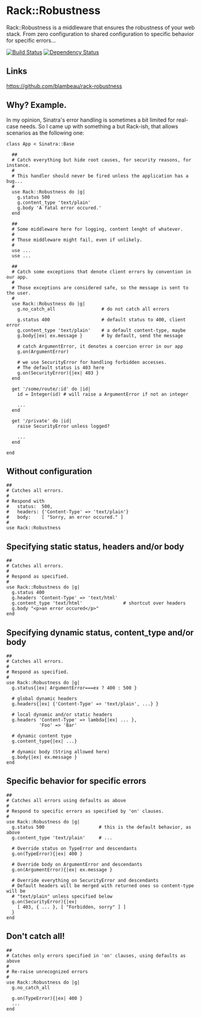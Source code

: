 # Rack::Robustness

Rack::Robustness is a middleware that ensures the robustness of your web stack. From zero configuration to shared configuration to specific behavior for specific errors...

[![Build Status](https://secure.travis-ci.org/blambeau/rack-robustness.png)](http://travis-ci.org/blambeau/rack-robustness)
[![Dependency Status](https://gemnasium.com/blambeau/rack-robustness.png)](https://gemnasium.com/blambeau/rack-robustness)

## Links

https://github.com/blambeau/rack-robustness

## Why? Example.

In my opinion, Sinatra's error handling is sometimes a bit limited for real-case needs. So I came up with something a but Rack-ish, that allows scenarios as the following one:

    class App < Sinatra::Base

      ##
      # Catch everything but hide root causes, for security reasons, for instance.
      #
      # This handler should never be fired unless the application has a bug...
      #
      use Rack::Robustness do |g|
        g.status 500
        g.content_type 'text/plain'
        g.body 'A fatal error occured.'
      end

      ##
      # Some middleware here for logging, content lenght of whatever.
      #
      # Those middleware might fail, even if unlikely.
      #
      use ...
      use ...
    
      ##
      # Catch some exceptions that denote client errors by convention in our app.
      #
      # Those exceptions are considered safe, so the message is sent to the user.
      #
      use Rack::Robustness do |g|
        g.no_catch_all                 # do not catch all errors

        g.status 400                   # default status to 400, client error
        g.content_type 'text/plain'    # a default content-type, maybe
        g.body{|ex| ex.message }       # by default, send the message

        # catch ArgumentError, it denotes a coercion error in our app
        g.on(ArgumentError)

        # we use SecurityError for handling forbidden accesses.
        # The default status is 403 here
        g.on(SecurityError){|ex| 403 }
      end

      get '/some/route/:id' do |id|
        id = Integer(id) # will raise a ArgumentError if not an integer

        ...
      end

      get '/private' do |id|
        raise SecurityError unless logged?

        ...
      end

    end

## Without configuration

    ##
    # Catches all errors. 
    #
    # Respond with
    #   status:  500, 
    #   headers: {'Content-Type' => 'text/plain'}
    #   body:    [ "Sorry, an error occured." ]
    #
    use Rack::Robustness

## Specifying static status, headers and/or body

    ##
    # Catches all errors.
    #
    # Respond as specified.
    #
    use Rack::Robustness do |g|
      g.status 400
      g.headers 'Content-Type' => 'text/html'
      g.content_type 'text/html'               # shortcut over headers
      g.body "<p>an error occured</p>"
    end

## Specifying dynamic status, content_type and/or body

    ##
    # Catches all errors.
    #
    # Respond as specified.
    #
    use Rack::Robustness do |g|
      g.status{|ex| ArgumentError===ex ? 400 : 500 }
      
      # global dynamic headers
      g.headers{|ex| {'Content-Type' => 'text/plain', ...} }
      
      # local dynamic and/or static headers
      g.headers 'Content-Type' => lambda{|ex| ... },
                'Foo' => 'Bar'

      # dynamic content type
      g.content_type{|ex| ...}
      
      # dynamic body (String allowed here)
      g.body{|ex| ex.message }
    end

## Specific behavior for specific errors

    ##
    # Catches all errors using defaults as above
    #
    # Respond to specific errors as specified by 'on' clauses.
    #
    use Rack::Robustness do |g|
      g.status 500                    # this is the default behavior, as above
      g.content_type 'text/plain'     # ...

      # Override status on TypeError and descendants
      g.on(TypeError){|ex| 400 }

      # Override body on ArgumentError and descendants
      g.on(ArgumentError){|ex| ex.message }

      # Override everything on SecurityError and descendants
      # Default headers will be merged with returned ones so content-type will be
      # "text/plain" unless specified below
      g.on(SecurityError){|ex|
        [ 403, { ... }, [ "Forbidden, sorry" ] ]
      }
    end

## Don't catch all!

    ##
    # Catches only errors specified in 'on' clauses, using defaults as above
    #
    # Re-raise unrecognized errors
    #
    use Rack::Robustness do |g|
      g.no_catch_all
      
      g.on(TypeError){|ex| 400 }
      ...
    end
